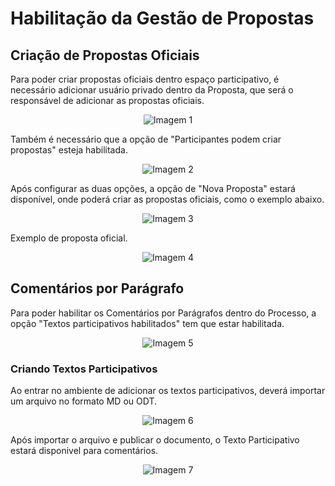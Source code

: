 # Habilitação da Gestão de Propostas

## Criação de Propostas Oficiais

Para poder criar propostas oficiais dentro espaço participativo, é necessário adicionar usuário privado dentro da Proposta, que será o responsável de adicionar as propostas oficiais.

<p align="center">
  <img src="../../assets/images/participante.png"
 alt="Imagem 1"/>
</p>

Também é necessário que a opção de "Participantes podem criar propostas" esteja habilitada.

<p align="center">
  <img src="../../assets/images/propos.png"
 alt="Imagem 2"/>
</p>

Após configurar as duas opções, a opção de "Nova Proposta" estará disponível, onde poderá criar as propostas oficiais, como o exemplo abaixo.

<p align="center">
  <img src="../../assets/images/propos_inicio.png"
 alt="Imagem 3"/>
</p>

Exemplo de proposta oficial.

<p align="center">
  <img src="../../assets/images/exemplo.png"
 alt="Imagem 4"/>
</p>

## Comentários por Parágrafo

Para poder habilitar os Comentários por Parágrafos dentro do Processo, a opção "Textos participativos habilitados" tem que estar habilitada.

<p align="center">
  <img src="../../assets/images/image.png"
 alt="Imagem 5"/>
</p>

### Criando Textos Participativos

Ao entrar no ambiente de adicionar os textos participativos, deverá importar um arquivo no formato MD ou ODT.

<p align="center">
  <img src="../../assets/images/texto.png"
 alt="Imagem 6"/>
</p>

Após importar o arquivo e publicar o documento, o Texto Participativo estará disponivel para comentários.

<p align="center">
  <img src="../../assets/images/ex2.png"
 alt="Imagem 7"/>
</p>
